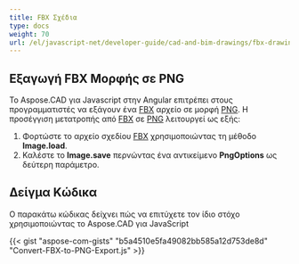 ```yaml
---
title: FBX Σχέδια
type: docs
weight: 70
url: /el/javascript-net/developer-guide/cad-and-bim-drawings/fbx-drawings/
---
```


## **Εξαγωγή FBX Μορφής σε PNG**

Το Aspose.CAD για Javascript στην Angular επιτρέπει στους προγραμματιστές να εξάγουν ένα [FBX](https://docs.fileformat.com/3d/fbx/) αρχείο σε μορφή [PNG](https://docs.fileformat.com/image/png/).
Η προσέγγιση μετατροπής από [FBX](https://docs.fileformat.com/3d/fbx/) σε [PNG](https://docs.fileformat.com/image/png/) λειτουργεί ως εξής:

1. Φορτώστε το αρχείο σχεδίου [FBX](https://docs.fileformat.com/3d/fbx/) χρησιμοποιώντας τη μέθοδο **Image.load**.
1. Καλέστε το **Image.save** περνώντας ένα αντικείμενο **PngOptions** ως δεύτερη παράμετρο.

## Δείγμα Κώδικα

Ο παρακάτω κώδικας δείχνει πώς να επιτύχετε τον ίδιο στόχο χρησιμοποιώντας το Aspose.CAD για JavaScript

{{< gist "aspose-com-gists" "b5a4510e5fa49082bb585a12d753de8d" "Convert-FBX-to-PNG-Export.js" >}}
